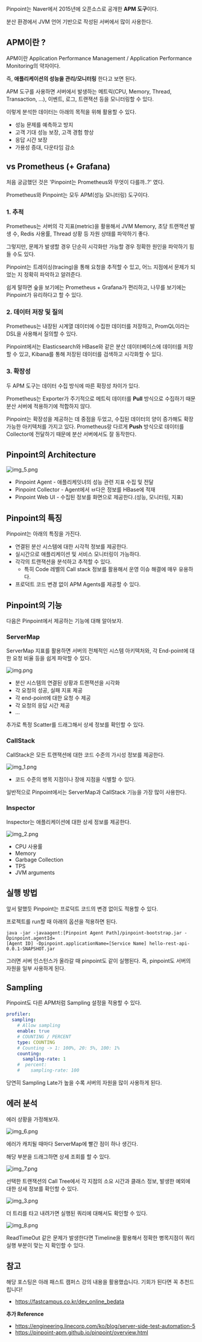 Pinpoint는 Naver에서 2015년에 오픈소스로 공개한 **APM 도구**이다.

분산 환경에서 JVM 언어 기반으로 작성된 서버에서 많이 사용한다.

## APM이란 ?

APM이란 Application Performance Management / Application Performance Monitoring의 약자이다.

즉, **애플리케이션의 성능을 관리/모니터링** 한다고 보면 된다.

APM 도구를 사용하면 서버에서 발생하는 메트릭(CPU, Memory, Thread, Transaction, ...), 이벤트, 로그, 트랜잭션 등을 모니터링할 수 있다.

이렇게 분석한 데이터는 아래의 목적을 위해 활용할 수 있다.
- 성능 문제를 예측하고 방지
- 고객 기대 성능 보장, 고객 경험 향상
- 응답 시간 보장
- 가용성 증대, 다운타임 감소

## vs Prometheus (+ Grafana)

처음 궁금했던 것은 'Pinpoint는 Prometheus와 무엇이 다를까..?' 였다.

Prometheus와 Pinpoint는 모두 APM(성능 모니터링) 도구이다.

### 1. 추적

Prometheus는 서버의 각 지표(metric)을 활용해서 JVM Memory, 초당 트랜잭션 발생 수, Redis 사용률, Thread 상황 등 자원 상태를 파악하기 좋다.

그렇지만, 문제가 발생할 경우 단순히 시각화만 가능할 경우 정확한 원인을 파악하기 힘들 수도 있다.

Pinpoint는 트레이싱(tracing)을 통해 요청을 추적할 수 있고, 어느 지점에서 문제가 되었는 지 정확히 파악하고 알려준다.

쉽게 말하면 숲을 보기에는 Prometheus + Grafana가 편리하고, 나무를 보기에는 Pinpoint가 유리하다고 할 수 있다.

### 2. 데이터 저장 및 질의

Prometheus는 내장된 시계열 데이터에 수집한 데이터를 저장하고, PromQL이라는 DSL을 사용해서 질의할 수 있다.

Pinpoint에서는 Elasticsearch와 HBase와 같은 분산 데이터베이스에 데이터를 저장할 수 있고, Kibana를 통해 저장된 데이터를 검색하고 시각화할 수 있다.

### 3. 확장성

두 APM 도구는 데이터 수집 방식에 따른 확장성 차이가 있다.

Prometheus는 Exporter가 주기적으로 메트릭 데이터를 **Pull** 방식으로 수집하기 때문 분산 서버에 적용하기에 적합하지 않다.

Pinpoint는 확장성을 제공하는 데 중점을 두었고, 수집된 데이터의 양이 증가해도 확장 가능한 아키텍처를 가지고 있다. Prometheus랑 다르게 **Push** 방식으로 데이터를 Collector에 전달하기 때문에 분산 서버에서도 잘 동작한다.

## Pinpoint의 Architecture

![img_5.png](././img_5.png)

- Pinpoint Agent - 애플리케잇녀의 성능 관련 지표 수집 및 전달
- Pinpoint Collector - Agent에서 ㅂ다은 정보를 HBase에 적재
- Pinpoint Web UI - 수집된 정보를 화면으로 제공한다.(성능, 모니터링, 지표)

## Pinpoint의 특징

Pinpoint는 아래의 특징을 가진다.
- 연결된 분산 시스템에 대한 시각적 정보를 제공한다.
- 실시간으로 애플리케이션 및 서비스 모니터링이 가능하다.
- 각각의 트랜잭션을 분석하고 추적할 수 있다.
  - 특히 Code 레벨의 Call stack 정보를 활용해서 운영 이슈 해결에 매우 유용하다.
- 프로덕트 코드 변경 없이 APM Agents를 제공할 수 있다.

## Pinpoint의 기능

다음은 Pinpoint에서 제공하는 기능에 대해 알아보자.

### ServerMap

ServerMap 지표를 활용하면 서버의 전체적인 시스템 아키텍처와, 각 End-point에 대한 요청 비율 등을 쉽게 파악할 수 있다.

![img.png](./img.png)

- 분산 시스템의 연결된 상황과 트랜잭션을 시각화
- 각 요청의 성공, 실패 지표 제공
- 각 end-point에 대한 요청 수 제공
- 각 요청의 응답 시간 제공
- ...

추가로 특정 Scatter를 드래그해서 상세 정보를 확인할 수 있다.

### CallStack

CallStack은 모든 트랜잭션에 대한 코드 수준의 가시성 정보를 제공한다.

![img_1.png](./img_1.png)

- 코드 수준의 병목 지점이나 장애 지점을 식별할 수 있다.

일반적으로 Pinpoint에서는 ServerMap과 CallStack 기능을 가장 많이 사용한다.

### Inspector

Inspector는 애플리케이션에 대한 상세 정보를 제공한다.

![img_2.png](./img_2.png)

- CPU 사용률
- Memory
- Garbage Collection
- TPS
- JVM arguments

## 실행 방법

앞서 말했듯 Pinpoint는 프로덕트 코드의 변경 없이도 적용할 수 있다.

프로젝트를 run할 때 아래의 옵션을 적용하면 된다.

```shell
java -jar -javaagent:[Pinpoint Agent Path]/pinpoint-bootstrap.jar -Dpinpoint.agentId=
[Agent ID] -Dpinpoint.applicationName=[Service Name] hello-rest-api-0.0.1-SNAPSHOT.jar
```

그러면 서버 인스턴스가 올라갈 때 pinpoint도 같이 실행된다. 즉, pinpoint도 서버의 자원을 일부 사용하게 된다.

## Sampling

Pinpoint도 다른 APM처럼 Sampling 설정을 적용할 수 있다.

```yml
profiler:
  sampling:
    # Allow sampling
    enable: true
    # COUNTING / PERCENT
    type: COUNTING
    # Counting -> 1: 100%, 20: 5%, 100: 1% 
    counting:
      sampling-rate: 1
    #  percent:
    #    sampling-rate: 100
```

당연히 Sampling Late가 높을 수록 서버의 자원을 많이 사용하게 된다.

## 에러 분석

에러 상황을 가정해보자.

![img_6.png](./img_6.png)

에러가 캐치될 때마다 ServerMap에 빨간 점이 하나 생긴다.

해당 부분을 드래그하면 상세 조회를 할 수 있다.

![img_7.png](./img_7.png)

선택한 트랜잭션의 Call Tree에서 각 지점의 소요 시간과 클래스 정보, 발생한 예외에 대한 상세 정보를 확인할 수 있다.

![img_3.png](./img_3.png)

더 트리를 타고 내려가면 실행된 쿼리에 대해서도 확인할 수 있다.

![img_8.png](./img_8.png)

ReadTimeOut 같은 문제가 발생한다면 Timeline을 활용해서 정확한 병목지점이 쿼리 실행 부분이 맞는 지 확인할 수 있다.

## 참고

해당 포스팅은 아래 패스트 캠퍼스 강의 내용을 활용했습니다. 기회가 된다면 꼭 추천드립니다!

- https://fastcampus.co.kr/dev_online_bedata

**추가 Reference**

- https://engineering.linecorp.com/ko/blog/server-side-test-automation-5
- https://pinpoint-apm.github.io/pinpoint/overview.html


